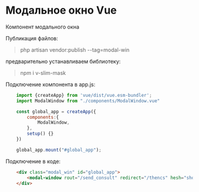 # Модальное окно Vue

Компонент модального окна 

Публикация файлов:

>php artisan vendor:publish --tag=modal-win

предварительно устанавливаем библиотеку:

>npm i v-slim-mask

Подключение компонента в app.js:

```JavaScript
    import {createApp} from 'vue/dist/vue.esm-bundler';
    import ModalWindow from "./components/ModalWindow.vue"

    const global_app = createApp({
        components:{
            ModalWindow,
        },
        setup() {}
    })

    global_app.mount("#global_app");
```

Подключение в коде:

```Html
    <div class="modal_win" id="global_app">
        <modal-window rout="/send_consult" redirect="/thencs" hesh="showModal" title="Помощь специалиста" subtitle="Мы свяжемся с Вами в течении 15 минут"></modal-window>
    </div>
```
